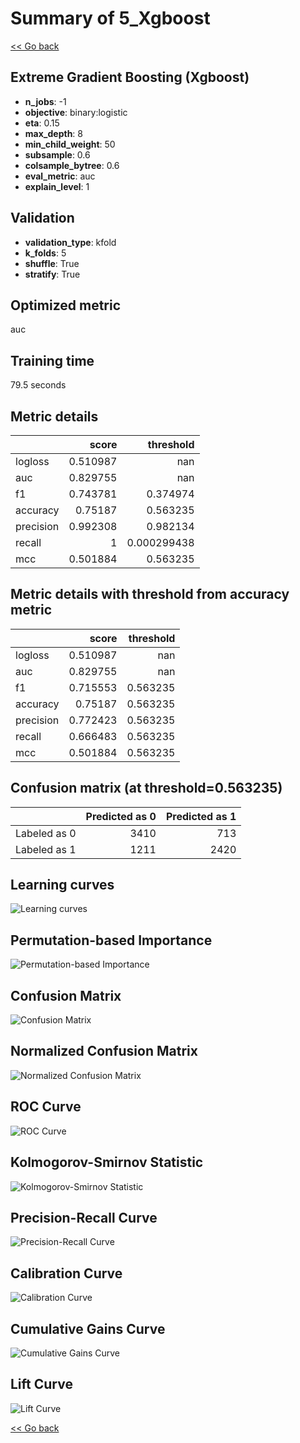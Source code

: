 # Summary of 5_Xgboost

[<< Go back](../README.md)


## Extreme Gradient Boosting (Xgboost)
- **n_jobs**: -1
- **objective**: binary:logistic
- **eta**: 0.15
- **max_depth**: 8
- **min_child_weight**: 50
- **subsample**: 0.6
- **colsample_bytree**: 0.6
- **eval_metric**: auc
- **explain_level**: 1

## Validation
 - **validation_type**: kfold
 - **k_folds**: 5
 - **shuffle**: True
 - **stratify**: True

## Optimized metric
auc

## Training time

79.5 seconds

## Metric details
|           |    score |     threshold |
|:----------|---------:|--------------:|
| logloss   | 0.510987 | nan           |
| auc       | 0.829755 | nan           |
| f1        | 0.743781 |   0.374974    |
| accuracy  | 0.75187  |   0.563235    |
| precision | 0.992308 |   0.982134    |
| recall    | 1        |   0.000299438 |
| mcc       | 0.501884 |   0.563235    |


## Metric details with threshold from accuracy metric
|           |    score |   threshold |
|:----------|---------:|------------:|
| logloss   | 0.510987 |  nan        |
| auc       | 0.829755 |  nan        |
| f1        | 0.715553 |    0.563235 |
| accuracy  | 0.75187  |    0.563235 |
| precision | 0.772423 |    0.563235 |
| recall    | 0.666483 |    0.563235 |
| mcc       | 0.501884 |    0.563235 |


## Confusion matrix (at threshold=0.563235)
|              |   Predicted as 0 |   Predicted as 1 |
|:-------------|-----------------:|-----------------:|
| Labeled as 0 |             3410 |              713 |
| Labeled as 1 |             1211 |             2420 |

## Learning curves
![Learning curves](learning_curves.png)

## Permutation-based Importance
![Permutation-based Importance](permutation_importance.png)
## Confusion Matrix

![Confusion Matrix](confusion_matrix.png)


## Normalized Confusion Matrix

![Normalized Confusion Matrix](confusion_matrix_normalized.png)


## ROC Curve

![ROC Curve](roc_curve.png)


## Kolmogorov-Smirnov Statistic

![Kolmogorov-Smirnov Statistic](ks_statistic.png)


## Precision-Recall Curve

![Precision-Recall Curve](precision_recall_curve.png)


## Calibration Curve

![Calibration Curve](calibration_curve_curve.png)


## Cumulative Gains Curve

![Cumulative Gains Curve](cumulative_gains_curve.png)


## Lift Curve

![Lift Curve](lift_curve.png)



[<< Go back](../README.md)
